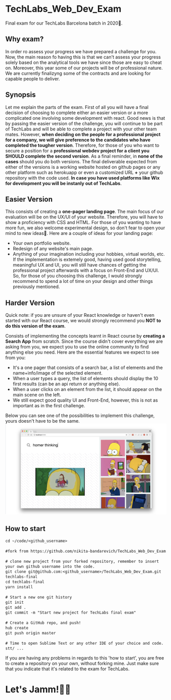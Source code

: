 # TechLabs_Web_Dev_Exam
Final exam for our TechLabs Barcelona batch in 2020🌴.

## Why exam?
In order ro assess your progress we have prepared a challenge for you. Now, the main reason fo having this is that we can't assess your progress solely based on the analytical tools we have since those are easy to cheat on. Moreover, this year some of our projects will be of professional nature. We are currently finalizyng some of the contracts and are looking for capable people to deliver. 

## Synopsis
Let me explain the parts of the exam. First of all you will have a final decision of choosing to complete either an easier version or a more complicated one involving some development with react. Good news is that by passing the easier version of the challenge, you will continue to be part of TechLabs and will be able to complete a project with your other team mates. However, **when deciding on the people for a professional project for a company, we will give preference to the candidates who have completed the tougher version**. Therefore, for those of you who want to secure a position for a **professional webdev project for a client you SHOULD complete the second version**. As a final reminder, in **none of the cases** should you do both versions. The final deliverable expected from either of the versions is a working website hosted on github pages or any other platform such as herokuapp or even a customized URL **+** your github repository with the code used. **In case you have used platforms like Wix for development you will be instanly out of TechLabs**.

## Easier Version 
This consists of creating a **one-pager landing page**. The main focus of our evaluation will be on the UX/UI of your website. Therefore, you will have to show a proficiency with CSS and HTML. For those of you wanting to have more fun, we also welcome experimental design, so don't fear to open your mind to new ideas🧠. Here are a couple of ideas for your landing page:
- Your own portfolio website.
- Redesign of any website's main page.
- Anything of your imagination including your hobbies, virtual worlds, etc. 
If the implementation is extemely good, having used good storytelling, meaningful UX and UI, you will still have chances of getting the professional project afterwards with a focus on Front-End and UX/UI. So, for those of you choosing this challenge, I would strongly recommend to spend a lot of time on your design and other things previously mentioned. 

## Harder Version

Quick note: if you are unsure of your React knowledge or haven't even started with our React course, we would strongly recommend you **NOT to do this version of the exam**.

Consists of implementing the concepts learnt in React course by **creating a Search App** from scratch. Since the course didn't cover everything we are asking from you, we expect you to use the online community to find anything else you need. Here are the essential features we expect to see from you:
- It's a one pager that consists of a search bar, a list of elements and the name+info/image of the selected element. 
- When a user types a query, the list of elements should display the 10 first results (can be an api return or anything else).
- When a user clicks on an element from the list, it should appear on the main scene on the left.
- We still expect good quality UI and Front-End, however, this is not as important as in the first challenge. 

Below you can see one of the possibilities to implement this challenge, yours doesn't have to be the same. 
![image](react.png)


## How to start 
``` 
cd ~/code/<github_username>

#fork from https://github.com/nikita-bandarevich/TechLabs_Web_Dev_Exam

# clone new project from your forked repository, remember to insert your own github username into the code.
git clone git@github.com:<github_username>/TechLabs_Web_Dev_Exam.git techlabs-final
cd techlabs-final
yarn install

# Start a new one git history
git init
git add .
git commit -m "Start new project for TechLabs final exam"

# Create a GitHub repo, and push!
hub create
git push origin master

# Time to open Sublime Text or any other IDE of your choice and code.
stt/ ... 
```

If you are having any problems in regards to this 'how to start', you are free to create a repository on your own, without forking mine. Just make sure that you indicate that it's related to the exam for TechLabs. 

# Let's Jamm!🧙‍♂️
